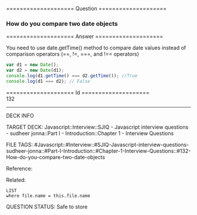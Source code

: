 ==================== Question ====================  

### How do you compare two date objects  

==================== Answer ====================  

You need to use date.getTime() method to compare date values instead of
comparison operators (==, !=, ===, and !== operators)

```javascript
var d1 = new Date();
var d2 = new Date(d1);
console.log(d1.getTime() === d2.getTime()); //True
console.log(d1 === d2); // False
```

==================== Id ====================  
132

---

DECK INFO

TARGET DECK: Javascript::Interview::SJIQ - Javascript interview questions - sudheer jonna::Part I - Introduction::Chapter 1 - Interview Questions

FILE TAGS: #Javascript::#Interview::#SJIQ-Javascript-interview-questions-sudheer-jonna::#Part-I-Introduction::#Chapter-1-Interview-Questions::#132-How-do-you-compare-two-date-objects

Reference:

Related:

```dataview
LIST
where file.name = this.file.name
```

QUESTION STATUS: Safe to store
